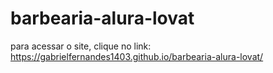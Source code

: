 # barbearia-alura-lovat

para acessar o site, clique no link:
https://gabrielfernandes1403.github.io/barbearia-alura-lovat/
